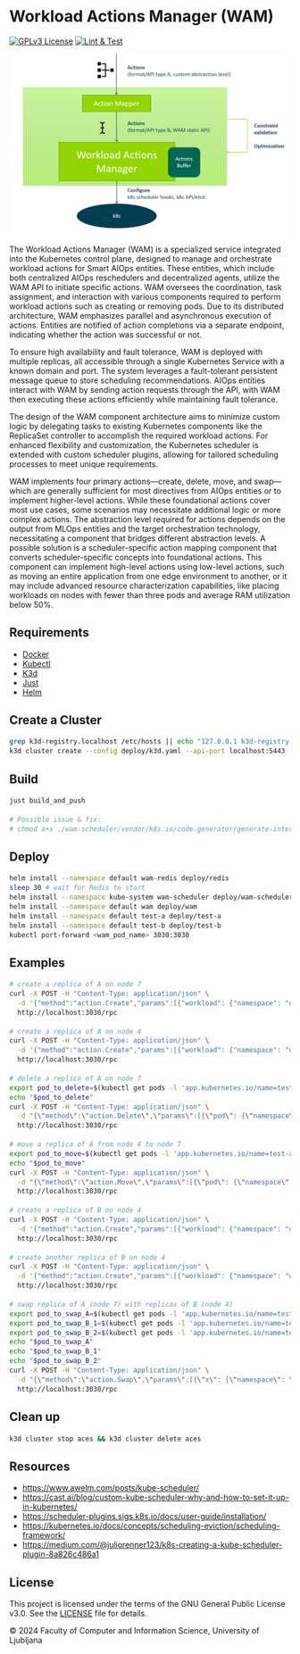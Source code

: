 # Workload Actions Manager (WAM)

[![GPLv3 License](https://img.shields.io/badge/License-GPLv3-blue.svg)](https://www.gnu.org/licenses/gpl-3.0)
[![Lint & Test](https://github.com/ACES-EU/workload-actions-manager/actions/workflows/lint_and_test.yaml/badge.svg?event=push)](https://github.com/ACES-EU/workload-actions-manager/actions/workflows/lint_and_test.yaml)

![architecture](docs/architecture.png)

The Workload Actions Manager (WAM) is a specialized service integrated into the Kubernetes control plane, designed to
manage and orchestrate workload actions for Smart AIOps entities. These entities, which include both centralized AIOps
reschedulers and decentralized agents, utilize the WAM API to initiate specific actions. WAM oversees the coordination,
task assignment, and interaction with various components required to perform workload actions such as creating or
removing pods. Due to its distributed architecture, WAM emphasizes parallel and asynchronous execution of actions.
Entities are notified of action completions via a separate endpoint, indicating whether the action was successful or
not.

To ensure high availability and fault tolerance, WAM is deployed with multiple replicas, all accessible through a single
Kubernetes Service with a known domain and port. The system leverages a fault-tolerant persistent message queue to store
scheduling recommendations. AIOps entities interact with WAM by sending action requests through the API, with WAM then
executing these actions efficiently while maintaining fault tolerance.

The design of the WAM component architecture aims to minimize custom logic by delegating tasks to existing Kubernetes
components like the ReplicaSet controller to accomplish the required workload actions. For enhanced flexibility and
customization, the Kubernetes scheduler is extended with custom scheduler plugins, allowing for tailored scheduling
processes to meet unique requirements.

WAM implements four primary actions—create, delete, move, and swap—which are generally sufficient for most directives
from AIOps entities or to implement higher-level actions. While these foundational actions cover most use cases, some
scenarios may necessitate additional logic or more complex actions. The abstraction level required for actions depends
on the output from MLOps entities and the target orchestration technology, necessitating a component that bridges
different abstraction levels. A possible solution is a scheduler-specific action mapping component that converts
scheduler-specific concepts into foundational actions. This component can implement high-level actions using low-level
actions, such as moving an entire application from one edge environment to another, or it may include advanced resource
characterization capabilities, like placing workloads on nodes with fewer than three pods and average RAM utilization
below 50%.

## Requirements

- [Docker](https://docs.docker.com/get-docker/)
- [Kubectl](https://kubernetes.io/docs/tasks/tools/#kubectl)
- [K3d](https://k3d.io/v5.2.2/#installation)
- [Just](https://github.com/casey/just?tab=readme-ov-file#installation)
- [Helm](https://helm.sh/docs/intro/install/)

## Create a Cluster

```bash
grep k3d-registry.localhost /etc/hosts || echo "127.0.0.1 k3d-registry.localhost" | sudo tee -a /etc/hosts
k3d cluster create --config deploy/k3d.yaml --api-port localhost:5443
```

## Build

```bash
just build_and_push

# Possible issue & fix:
# chmod a+x ./wam-scheduler/vendor/k8s.io/code-generator/generate-internal-groups.sh
```

## Deploy

```bash
helm install --namespace default wam-redis deploy/redis
sleep 30 # wait for Redis to start
helm install --namespace kube-system wam-scheduler deploy/wam-scheduler
helm install --namespace default wam deploy/wam
helm install --namespace default test-a deploy/test-a
helm install --namespace default test-b deploy/test-b
kubectl port-forward <wam_pod_name> 3030:3030
```

## Examples

```bash
# create a replica of A on node 7
curl -X POST -H "Content-Type: application/json" \
  -d '{"method":"action.Create","params":[{"workload": {"namespace": "default", "apiVersion": "apps/v1", "kind": "Deployment", "name": "test-a"}, "node": {"name": "k3d-aces-agent-7"}}], "id":"1"}' \
  http://localhost:3030/rpc
  
# create a replica of A on node 4
curl -X POST -H "Content-Type: application/json" \
  -d '{"method":"action.Create","params":[{"workload": {"namespace": "default", "apiVersion": "apps/v1", "kind": "Deployment", "name": "test-a"}, "node": {"name": "k3d-aces-agent-4"}}], "id":"1"}' \
  http://localhost:3030/rpc

# delete a replica of A on node 7
export pod_to_delete=$(kubectl get pods -l 'app.kubernetes.io/name=test-a' -o wide | grep 'k3d-aces-agent-7' | awk '{print $1}' | head -n 1)
echo "$pod_to_delete"
curl -X POST -H "Content-Type: application/json" \
  -d "{\"method\":\"action.Delete\",\"params\":[{\"pod\": {\"namespace\": \"default\", \"name\": \"$pod_to_delete\"}}], \"id\":\"1\"}" \
  http://localhost:3030/rpc

# move a replica of A from node 4 to node 7
export pod_to_move=$(kubectl get pods -l 'app.kubernetes.io/name=test-a' -o wide | grep 'k3d-aces-agent-4' | awk '{print $1}' | head -n 1)
echo "$pod_to_move"
curl -X POST -H "Content-Type: application/json" \
  -d "{\"method\":\"action.Move\",\"params\":[{\"pod\": {\"namespace\": \"default\", \"name\": \"$pod_to_move\"}, \"node\": {\"name\": \"k3d-aces-agent-7\"}}], \"id\":\"1\"}" \
  http://localhost:3030/rpc
  
# create a replica of B on node 4
curl -X POST -H "Content-Type: application/json" \
  -d '{"method":"action.Create","params":[{"workload": {"namespace": "default", "apiVersion": "apps/v1", "kind": "Deployment", "name": "test-b"}, "node": {"name": "k3d-aces-agent-4"}}], "id":"1"}' \
  http://localhost:3030/rpc

# create another replica of B on node 4
curl -X POST -H "Content-Type: application/json" \
  -d '{"method":"action.Create","params":[{"workload": {"namespace": "default", "apiVersion": "apps/v1", "kind": "Deployment", "name": "test-b"}, "node": {"name": "k3d-aces-agent-4"}}], "id":"1"}' \
  http://localhost:3030/rpc

# swap replica of A (node 7) with replicas of B (node 4)
export pod_to_swap_A=$(kubectl get pods -l 'app.kubernetes.io/name=test-a' -o wide | grep 'k3d-aces-agent-7' | awk '{print $1}' | head -n 1)
export pod_to_swap_B_1=$(kubectl get pods -l 'app.kubernetes.io/name=test-b' -o wide | grep 'k3d-aces-agent-4' | awk '{print $1}' | sort | head -n 1)
export pod_to_swap_B_2=$(kubectl get pods -l 'app.kubernetes.io/name=test-b' -o wide | grep 'k3d-aces-agent-4' | awk '{print $1}' | sort | tail -n 1)
echo "$pod_to_swap_A"
echo "$pod_to_swap_B_1"
echo "$pod_to_swap_B_2"
curl -X POST -H "Content-Type: application/json" \
  -d "{\"method\":\"action.Swap\",\"params\":[{\"x\": {\"namespace\": \"default\", \"name\": \"$pod_to_swap_A\"}, \"y\": [{\"namespace\": \"default\", \"name\": \"$pod_to_swap_B_1\"}, {\"namespace\": \"default\", \"name\": \"$pod_to_swap_B_2\"}]}], \"id\": \"1\"}" \
  http://localhost:3030/rpc
```

## Clean up

``` bash
k3d cluster stop aces && k3d cluster delete aces
```

## Resources

- https://www.awelm.com/posts/kube-scheduler/
- https://cast.ai/blog/custom-kube-scheduler-why-and-how-to-set-it-up-in-kubernetes/
- https://scheduler-plugins.sigs.k8s.io/docs/user-guide/installation/
- https://kubernetes.io/docs/concepts/scheduling-eviction/scheduling-framework/
- https://medium.com/@juliorenner123/k8s-creating-a-kube-scheduler-plugin-8a826c486a1

## License

This project is licensed under the terms of the GNU General Public License v3.0. See the [LICENSE](LICENSE) file for
details.

© 2024 Faculty of Computer and Information Science, University of Ljubljana
